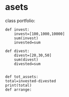 # asets
class portfolio:
    
    def invest:
        invest=[100,1000,10000]
        sum(invest)
        invested=sum
        
    def divest:
        divest=[20,30,50]
        sum(divest)
        divested=sum
        
        
    def tot_assets:
    total=invested-divested
    print(total)
    def arrange:
        
